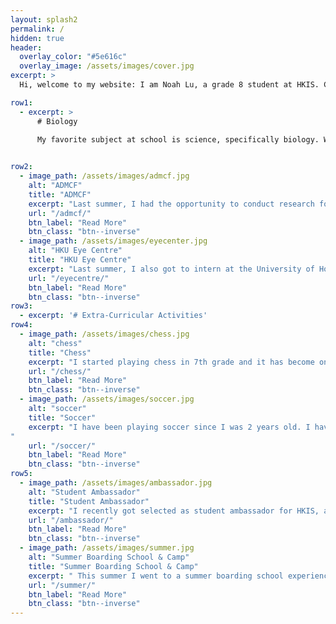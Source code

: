 ```yaml
---
layout: splash2
permalink: /
hidden: true
header:
  overlay_color: "#5e616c"
  overlay_image: /assets/images/cover.jpg
excerpt: >
  Hi, welcome to my website: I am Noah Lu, a grade 8 student at HKIS. Currently, I am interested in biology, soccer, and chess. Feel free to look around! :D

row1: 
  - excerpt: >
      # Biology
    
      My favorite subject at school is science, specifically biology. While I have explored many aspects of biology, including biodiversity and human biology, I am most interested in human biology. I find the human body and all its inner workings fascinating. 


row2:
  - image_path: /assets/images/admcf.jpg
    alt: "ADMCF"
    title: "ADMCF"
    excerpt: "Last summer, I had the opportunity to conduct research for the environmental foundation ADM Capital Foundation (ADMCF). I had to research many interesting species in the Hong Kong illegal wildlife trade to help ADMCF lobby the government to tighten their rules. "
    url: "/admcf/"
    btn_label: "Read More"
    btn_class: "btn--inverse"
  - image_path: /assets/images/eyecenter.jpg
    alt: "HKU Eye Centre"
    title: "HKU Eye Centre"
    excerpt: "Last summer, I also got to intern at the University of Hong Kong (HKU) Eye Centre. I shadowed an optometrist in the charity clinic and I visited the lab to learn more about the research behind the leading cause of blindness - glaucoma."
    url: "/eyecentre/"
    btn_label: "Read More"
    btn_class: "btn--inverse"
row3: 
  - excerpt: '# Extra-Curricular Activities' 
row4:
  - image_path: /assets/images/chess.jpg
    alt: "chess"
    title: "Chess"
    excerpt: "I started playing chess in 7th grade and it has become one of my favorite hobbies. This year, I am a co-leader of the Middle School Chess Club and I also recreated a Middle School Chess Team to compete in inter-school competitions. "
    url: "/chess/"
    btn_label: "Read More"
    btn_class: "btn--inverse"
  - image_path: /assets/images/soccer.jpg
    alt: "soccer"
    title: "Soccer"
    excerpt: "I have been playing soccer since I was 2 years old. I have played for the Tai Tam Tigers Club team and the HKIS school team for the past 4 years. I currently play fullback for both of these teams, which means I play both defense and offense. 
"
    url: "/soccer/"
    btn_label: "Read More"
    btn_class: "btn--inverse"
row5:
  - image_path: /assets/images/ambassador.jpg
    alt: "Student Ambassador"
    title: "Student Ambassador"
    excerpt: "I recently got selected as student ambassador for HKIS, and out of 26 students out of the 76 candidates were selected. As a representative for the school I gave tours to perspective parents and new students, I also give student leader perspective during Parent Coffees on what the school teaches, such as mental health."
    url: "/ambassador/"
    btn_label: "Read More"
    btn_class: "btn--inverse"
  - image_path: /assets/images/summer.jpg
    alt: "Summer Boarding School & Camp"
    title: "Summer Boarding School & Camp"
    excerpt: " This summer I went to a summer boarding school experience at UWC Chang Shu China. Apart from going to acedemic summer boarding school, I also went to Outward Bound an outdoor experiential camp."
    url: "/summer/"
    btn_label: "Read More"
    btn_class: "btn--inverse"
---
```

